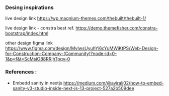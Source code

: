### Desing inspirations

live design link
https://wp.magnium-themes.com/thebuilt/thebuilt-1/

live design link - constra best ref.
https://demo.themefisher.com/constra-bootstrap/index.html

other design figma link
https://www.figma.com/design/MvlwsUyuhYi6cYuMWiKtPS/Web-Design-for-Construction-Company-(Community)?node-id=0-1&p=f&t=ScMsiO88RRjhTpqv-0

### References :

- Embedd sanity in nextjs
  https://medium.com/@aviralj02/how-to-embed-sanity-v3-studio-inside-next-js-13-project-527a2b509dee
